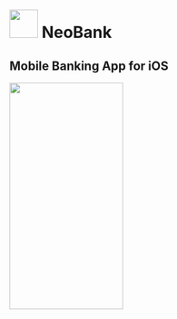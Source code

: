 #  <img src="https://user-images.githubusercontent.com/69400943/129394941-27a788f0-a661-47f5-b3a7-ea0bbfe86bbd.png"  width="50" height="50" /> NeoBank
## Mobile Banking App for iOS

  <img src="https://user-images.githubusercontent.com/69400943/129394807-24810fb8-b9dc-4372-88cc-01d4959612bf.gif"  width="200" height="400" />
 


